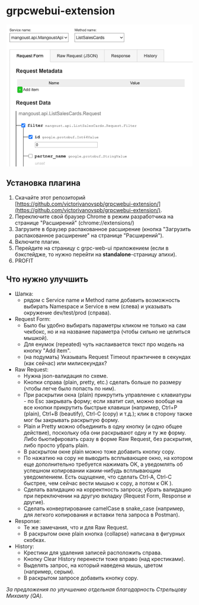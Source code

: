 # grpcwebui-extension

![request form](assets/images/screenshot-request-form.png "Request form screenshot")

## Установка плагина
1. Скачайте этот репозиторий [https://github.com/victorivanovspb/grpcwebui-extension/](https://github.com/victorivanovspb/grpcwebui-extension/).
2. Переключите свой браузер Chrome в режим разработчика на странице "Расширений" (chrome://extensions/)
3. Загрузите в браузер распакованное расширение (кнопка "Загрузить распакованное расширение" на странице "Расширений").
4. Включите плагин.
5. Перейдите на страницу с grpc-web-ui приложением (если в бэкстейдже, то нужно перейти на **standalone**-страницу апихи).
6. PROFIT

## Что нужно улучшить
* Шапка:
  * рядом с Service name и Method name добавить возможность выбирать Namespace и Service в нем (слева) и указывать окружение dev/test/prod (справа).
* Request Form:
  * Было бы удобно выбирать параметры кликом не только на сам чекбокс, но и на название параметра (чтобы сильно не целиться мышкой).
  * Для енумок (repeated) чуть наслаивается текст про модель на кнопку "Add item".
  * (на подумать) Указывать Request Timeout практичнее в секундах (как сейчас) или милисекундах?
* Raw Request:
  * Нужна json-валидация по схеме.
  * Кнопки справа (plain, pretty, etc.) сделать больше по размеру (чтобы легче было попасть по ним).
  * При раскрытии окна (plain) прикрутить управление с клавиатуры - по Esc закрывать форму; если хватит сил, можно вообще на все кнопки прикрутить быстрые клавиши (например, Ctrl+P (plain), Ctrl+B (beautify), Ctrl-C (copy) и т.д.); клик в сторону также мог бы закрывать раскрытую форму.
  * Plain и Pretty можно объединить в одну кнопку (и одно общее действие), поскольку оба они раскрывают одну и ту же форму. Либо бьютифировать сразу в форме Raw Request, без раскрытия, либо просто убрать plain.
  * В раскрытом окне plain можно тоже добавить кнопку copy.
  * По нажатию на copy не выводить всплывающее окно, на котором еще дополнительно требуется нажимать OK, а уведомлять об успешном копировании каким-нибудь всплывающим уведомлением. Есть ощущение, что сделать Ctrl-A, Ctrl-C быстрее, чем сейчас вести мышью к copy, а потом к OK ).
  * Сделать валидацию на корректность запроса; убрать валидацию при переключении на другую вкладку (Request Form, Response и другие).
  * Сделать конвертирование camelCase в snake_case (например, для легкого копирования и вставки тела запроса в Postman).
* Response:
  * Те же замечания, что и для Raw Request.
  * В раскрытом окне plain кнопка {collapse} написана в фигурных скобках.
* History: 
  * Крестики для удаления записей расположить справа.
  * Кнопку Clear History перенести тоже вправо (над крестиками).
  * Выделять запрос, на который наведена мышь, цветом (например, серым).
  * В раскрытом запросе добавить кнопку copy.

*За предложения по улучшению отдельная благодарность Стрельцову Михаилу (QA).*

